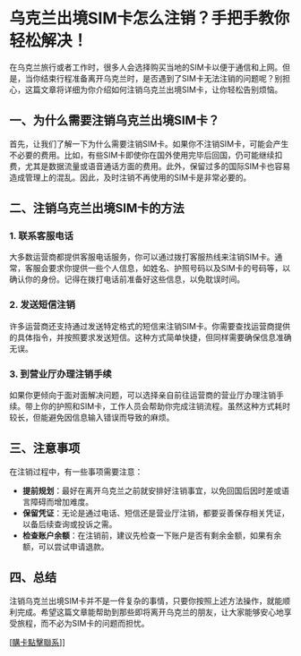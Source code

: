 # 乌克兰出境SIM卡怎么注销？手把手教你轻松解决！

在乌克兰旅行或者工作时，很多人会选择购买当地的SIM卡以便于通信和上网。但是，当你结束行程准备离开乌克兰时，是否遇到了SIM卡无法注销的问题呢？别担心，这篇文章将详细为你介绍如何注销乌克兰出境SIM卡，让你轻松告别烦恼。

## 一、为什么需要注销乌克兰出境SIM卡？

首先，让我们了解一下为什么需要注销SIM卡。如果你不注销SIM卡，可能会产生不必要的费用。比如，有些SIM卡即使你在国外使用完毕后回国，仍可能继续扣费，尤其是数据流量或语音通话方面的费用。此外，保留过多的国际SIM卡也容易造成管理上的混乱。因此，及时注销不再使用的SIM卡是非常必要的。

## 二、注销乌克兰出境SIM卡的方法

### 1. 联系客服电话

大多数运营商都提供客服电话服务，你可以通过拨打客服热线来注销SIM卡。通常，客服会要求你提供一些个人信息，如姓名、护照号码以及SIM卡的号码等，以确认你的身份。记得在拨打电话前准备好这些信息，以免耽误时间。

### 2. 发送短信注销

许多运营商还支持通过发送特定格式的短信来注销SIM卡。你需要查找运营商提供的具体指令，并按照要求发送短信。这种方式简单快捷，但同样需要确保信息准确无误。

### 3. 到营业厅办理注销手续

如果你更倾向于面对面解决问题，可以选择亲自前往运营商的营业厅办理注销手续。带上你的护照和SIM卡，工作人员会帮助你完成注销流程。虽然这种方式耗时较长，但能避免因信息输入错误而导致的麻烦。

## 三、注意事项

在注销过程中，有一些事项需要注意：

- **提前规划**：最好在离开乌克兰之前就安排好注销事宜，以免回国后因时差或语言障碍而增加难度。
- **保留凭证**：无论是通过电话、短信还是营业厅注销，都要妥善保存相关凭证，以备后续查询或投诉之需。
- **检查账户余额**：在注销前，建议先检查一下账户是否有剩余金额，如果有余额，可以尝试申请退款。

## 四、总结

注销乌克兰出境SIM卡并不是一件复杂的事情，只要你按照上述方法操作，就能顺利完成。希望这篇文章能帮助到那些即将离开乌克兰的朋友，让大家能够安心地享受旅程，而不必为SIM卡的问题而担忧。

[[購卡點擊聯系](https://t.me/s/esim1088)]]